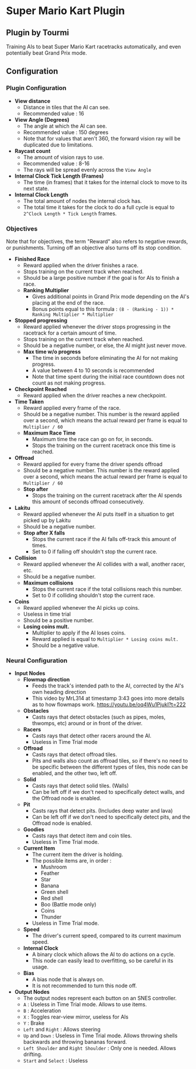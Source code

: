 # Super Mario Kart Plugin
Plugin by Tourmi
-------
Training AIs to beat Super Mario Kart racetracks automatically, and even potentially beat Grand Prix mode.

## Configuration

### Plugin Configuration
* **View distance**
    * Distance in tiles that the AI can see.
    * Recommended value : 16
* **View Angle (Degrees)**
    * The angle at which the AI can see.
    * Recommended value : 150 degrees
    * Note that for values that aren't 360, the forward vision ray will be duplicated due to limitations.
* **Raycast count**
    * The amount of vision rays to use.
    * Recommended value : 8-16
    * The rays will be spread evenly across the `View Angle`
* **Internal Clock Tick Length (Frames)**
    * The time (in frames) that it takes for the internal clock to move to its next state.
* **Internal Clock Length**
    * The total amount of nodes the internal clock has.
    * The total time it takes for the clock to do a full cycle is equal to `2^Clock Length * Tick Length` frames.

### Objectives
Note that for objectives, the term "Reward" also refers to negative rewards, or punishments.
Turning off an objective also turns off its stop condition.

* **Finished Race**
    * Reward applied when the driver finishes a race.
    * Stops training on the current track when reached.
    * Should be a large positive number if the goal is for AIs to finish a race.
    * **Ranking Multiplier**
        * Gives additional points in Grand Prix mode depending on the AI's placing at the end of the race.
        * Bonus points equal to this formula : `(8 - (Ranking - 1)) * Ranking Multiplier * Multiplier`
* **Stopped progressing**
    * Reward applied whenever the driver stops progressing in the racetrack for a certain amount of time.
    * Stops training on the current track when reached.
    * Should be a negative number, or else, the AI might just never move.
    * **Max time w/o progress**
        * The time in seconds before eliminating the AI for not making progress.
        * A value between 4 to 10 seconds is recommended
        * Note that time spent during the initial race countdown does not count as not making progress.
* **Checkpoint Reached**
    * Reward applied when the driver reaches a new checkpoint.
* **Time Taken**
    * Reward applied every frame of the race.
    * Should be a negative number. This number is the reward applied over a second, which means the actual reward per frame is equal to `Multiplier / 60`
    * **Maximum Race Time**
        * Maximum time the race can go on for, in seconds.
        * Stops the training on the current racetrack once this time is reached.
* **Offroad**
    * Reward applied for every frame the driver spends offroad
    * Should be a negative number. This number is the reward applied over a second, which means the actual reward per frame is equal to `Multiplier / 60`
    * **Stop after**
        * Stops the training on the current racetrack after the AI spends this amount of seconds offroad consecutively.
* **Lakitu**
    * Reward applied whenever the AI puts itself in a situation to get picked up by Lakitu
    * Should be a negative number.
    * **Stop after X falls**
        * Stops the current race if the AI falls off-track this amount of times.
        * Set to 0 if falling off shouldn't stop the current race.
* **Collision**
    * Reward applied whenever the AI collides with a wall, another racer, etc.
    * Should be a negative number.
    * **Maximum collisions**
        * Stops the current race if the total collisions reach this number.
        * Set to 0 if colliding shouldn't stop the current race.
* **Coins**
    * Reward applied whenever the AI picks up coins.
    * Useless in time trial
    * Should be a positive number.
    * **Losing coins mult.**
        * Multiplier to apply if the AI loses coins.
        * Reward applied is equal to `Multiplier * Losing coins mult.`
        * Should be a negative value.

### Neural Configuration

* **Input Nodes**
    * **Flowmap direction**
        * Feeds the track's intended path to the AI, corrected by the AI's own heading direction
        * This video by MrL314 at timestamp 3:43 goes into more details as to how flowmaps work. https://youtu.be/oq4Wu1PjukI?t=222
    * **Obstacles**
        * Casts rays that detect obstacles (such as pipes, moles, thwomps, etc) around or in front of the driver.
    * **Racers**
        * Casts rays that detect other racers around the AI.
        * Useless in Time Trial mode
    * **Offroad**
        * Casts rays that detect offroad tiles.
        * Pits and walls also count as offroad tiles, so if there's no need to be specific between the different types of tiles, this node can be enabled, and the other two, left off.
    * **Solid**
        * Casts rays that detect solid tiles. (Walls)
        * Can be left off if we don't need to specifically detect walls, and the Offroad node is enabled.
    * **Pit**
        * Casts rays that detect pits. (Includes deep water and lava)
        * Can be left off if we don't need to specifically detect pits, and the Offroad node is enabled.
    * **Goodies**
        * Casts rays that detect item and coin tiles.
        * Useless in Time Trial mode.
    * **Current Item**
        * The current item the driver is holding.
        * The possible items are, in order :
            * Mushroom
            * Feather
            * Star
            * Banana
            * Green shell
            * Red shell
            * Boo (Battle mode only)
            * Coins
            * Thunder
        * Useless in Time Trial mode.
    * **Speed**
        * The driver's current speed, compared to its current maximum speed.
    * **Internal Clock**
        * A binary clock which allows the AI to do actions on a cycle.
        * This node can easily lead to overfitting, so be careful in its usage.
    * **Bias**
        * A bias node that is always on.
        * It is not recommended to turn this node off.
* **Output Nodes**
    * The output nodes represent each button on an SNES controller.
    * `A` : Useless in Time Trial mode. Allows to use items.
    * `B` : Acceleration
    * `X` : Toggles rear-view mirror, useless for AIs
    * `Y` : Brake
    * `Left` and `Right` : Allows steering
    * `Up` and `Down` : Useless in Time Trial mode. Allows throwing shells backwards and throwing bananas forward.
    * `Left Shoulder` and `Right Shoulder` : Only one is needed. Allows drifting.
    * `Start` and `Select` : Useless
